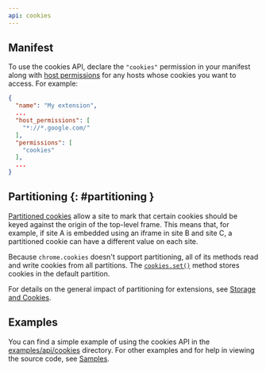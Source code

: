 ```yaml
---
api: cookies
---
```


## Manifest

To use the cookies API, declare the `"cookies"` permission in your
manifest along with [host permissions][1] for any hosts whose cookies you want
to access. For example:

```json
{
  "name": "My extension",
  ...
  "host_permissions": [
    "*://*.google.com/"
  ],
  "permissions": [
    "cookies"
  ],
  ...
}
```

## Partitioning {: #partitioning }

[Partitioned cookies][chips] allow a site to mark that certain cookies should be keyed against the
origin of the top-level frame. This means that, for example, if site A is embedded using an iframe in site B
and site C, a partitioned cookie can have a different value on each site. <!--does that mean all 3, or just B and C?-->

Because `chrome.cookies` doesn't support partitioning, all of its methods
read and write cookies from all partitions. The [`cookies.set()`](#method-set) method stores cookies in
the default partition.

For details on the general impact of partitioning for extensions, see
[Storage and Cookies][cookie-partitioning].

## Examples

You can find a simple example of using the cookies API in the
[examples/api/cookies][2] directory. For other examples and for help in viewing
the source code, see [Samples][3].

[1]: /docs/extensions/mv3/declare_permissions
[2]: https://github.com/GoogleChrome/chrome-extensions-samples/tree/main/api-samples/cookies/cookie-clearer
[3]: /docs/extensions/samples
[chips]: /docs/privacy-sandbox/chips
[partitioning-api-proposal]: https://docs.google.com/document/d/1iZKjdUft0x3m6pTH8hnppF5VHinCy0Wlprk7bUwV-XY/edit?usp=sharing
[cookie-partitioning]: /docs/extensions/mv3/storage-and-cookies/#cookies-partitioning
